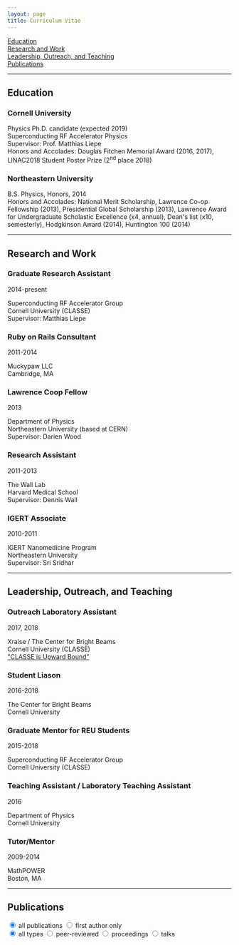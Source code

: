 ```yaml
---
layout: page
title: Curriculum Vitae
---
```



[Education](#education)  
[Research and Work](#research-and-work)  
[Leadership, Outreach, and Teaching](#leadership-outreach-and-teaching)  
[Publications](#publications)  

---

## Education

### Cornell University

Physics Ph.D. candidate (expected 2019)  
Superconducting RF Accelerator Physics  
Supervisor: Prof. Matthias Liepe  
Honors and Accolades: Douglas Fitchen Memorial Award (2016, 2017), LINAC2018 Student Poster Prize (2<sup>nd</sup> place 2018)

### Northeastern University

B.S. Physics, Honors, 2014  
Honors and Accolades: National Merit Scholarship, Lawrence Co-op Fellowship (2013), Presidential Global Scholarship (2013), Lawrence Award for Undergraduate Scholastic Excellence (x4, annual), Dean's list (x10, semesterly), Hodgkinson Award (2014), Huntington 100 (2014)


---


## Research and Work

### Graduate Research Assistant

2014-present

Superconducting RF Accelerator Group  
Cornell University (CLASSE)  
Supervisor: Matthias Liepe  

### Ruby on Rails Consultant

2011-2014

Muckypaw LLC  
Cambridge, MA


### Lawrence Coop Fellow

2013

Department of Physics  
Northeastern University (based at CERN)  
Supervisor: Darien Wood

### Research Assistant

2011-2013

The Wall Lab  
Harvard Medical School  
Supervisor: Dennis Wall

### IGERT Associate

2010-2011

IGERT Nanomedicine Program  
Northeastern University  
Supervisor: Sri Sridhar


---


## Leadership, Outreach, and Teaching

### Outreach Laboratory Assistant

2017, 2018

Xraise / The Center for Bright Beams  
Cornell University (CLASSE)  
["CLASSE is Upward Bound"](https://www.classe.cornell.edu/NewsAndEvents/UpwardBoundSep18.html)

### Student Liason

2016-2018

The Center for Bright Beams  
Cornell University  

### Graduate Mentor for REU Students

2015-2018

Superconducting RF Accelerator Group  
Cornell University (CLASSE)  


### Teaching Assistant / Laboratory Teaching Assistant

2016

Department of Physics  
Cornell University  

### Tutor/Mentor

2009-2014


MathPOWER  
Boston, MA


---


## Publications

<div id="publicationButtons">
  <div id="authorButtons" class="switch">
    <input type="radio" class="switch-input" name="firstAuthor" value="allPublications" id="allPublications" checked>
    <label for="allPublications" class="switch-label switch-label-on">all publications</label>
    <input type="radio" class="switch-input" name="firstAuthor" value="firstAuthor" id="firstAuthor">
    <label for="firstAuthor" class="switch-label switch-label-off">first author only</label>
  </div>
  <div id="typeButtons" class="switch">
    <input type="radio" class="switch-input" name="pubType" value="allTypes" id="allTypes" checked>
    <label for="allTypes" class="switch-label switch-label-on">all types</label>
    <input type="radio" class="switch-input" name="pubType" value="peerReviewed" id="peerReviewed">
    <label for="peerReviewed" class="switch-label switch-label-off">peer-reviewed</label>
    <input type="radio" class="switch-input" name="pubType" value="proceedings" id="proceedings">
    <label for="proceedings" class="switch-label switch-label-off">proceedings</label>
    <input type="radio" class="switch-input" name="pubType" value="talks" id="talks">
    <label for="talks" class="switch-label switch-label-off">talks</label>
  </div>
</div>

<div id="publicationList"> </div>
<script src="/cv/cv.js"> </script>
